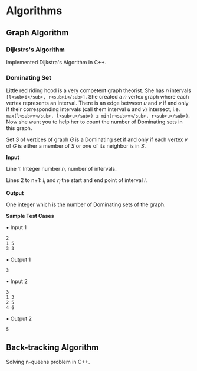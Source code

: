 # Algorithms

## Graph Algorithm

### Dijkstrs's Algorithm
Implemented Dijkstra's Algorithm in C++.

### Dominating Set
Little red riding hood is a very competent graph theorist. She has *n* intervals `[l<sub>i</sub>, r<sub>i</sub>]`. She created a *n*
vertex graph where each vertex represents an interval. There is an edge between *u* and *v* if and only if their
corresponding intervals (call them interval *u* and *v*) intersect, i.e. `max(l<sub>v</sub>, l<sub>u</sub>) ≤ min(r<sub>v</sub>, r<sub>u</sub>)`. Now she want you to help her to count the number of Dominating sets in this graph.

Set *S* of vertices of graph *G* is a Dominating set if and only if each vertex *v* of *G* is either a member of *S*
or one of its neighbor is in *S*.

**Input**

Line 1: Integer number *n*, number of intervals.

Lines 2 to n+1: *l<sub>i</sub>* and *r<sub>i</sub>* the start and end point of interval *i*.

**Output**

One integer which is the number of Dominating sets of the graph.

**Sample Test Cases**

• Input 1
```
2
1 5
3 3
```
• Output 1
```
3
```
• Input 2
```
3
1 3
2 5
4 6
```
• Output 2
```
5
```

## Back-tracking Algorithm
Solving n-queens problem in C++.
